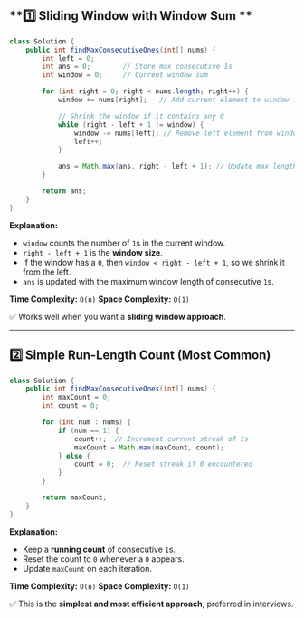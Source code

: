 ## **1️⃣ Sliding Window with Window Sum **

```java
class Solution {
    public int findMaxConsecutiveOnes(int[] nums) {
        int left = 0;
        int ans = 0;        // Store max consecutive 1s
        int window = 0;     // Current window sum

        for (int right = 0; right < nums.length; right++) {
            window += nums[right];   // Add current element to window

            // Shrink the window if it contains any 0
            while (right - left + 1 != window) {
                window -= nums[left]; // Remove left element from window
                left++;
            }

            ans = Math.max(ans, right - left + 1); // Update max length
        }

        return ans;
    }
}
```

**Explanation:**

* `window` counts the number of `1`s in the current window.
* `right - left + 1` is the **window size**.
* If the window has a `0`, then `window < right - left + 1`, so we shrink it from the left.
* `ans` is updated with the maximum window length of consecutive `1`s.

**Time Complexity:** `O(n)`
**Space Complexity:** `O(1)`

✅ Works well when you want a **sliding window approach**.

---

## **2️⃣ Simple Run-Length Count (Most Common)**

```java
class Solution {
    public int findMaxConsecutiveOnes(int[] nums) {
        int maxCount = 0;
        int count = 0;

        for (int num : nums) {
            if (num == 1) {
                count++;  // Increment current streak of 1s
                maxCount = Math.max(maxCount, count);
            } else {
                count = 0;  // Reset streak if 0 encountered
            }
        }

        return maxCount;
    }
}
```

**Explanation:**

* Keep a **running count** of consecutive `1`s.
* Reset the count to `0` whenever a `0` appears.
* Update `maxCount` on each iteration.

**Time Complexity:** `O(n)`
**Space Complexity:** `O(1)`

✅ This is the **simplest and most efficient approach**, preferred in interviews.


